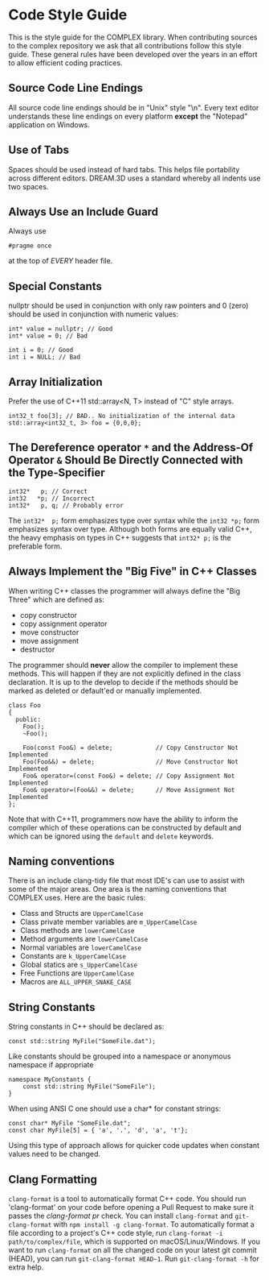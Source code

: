 # Code Style Guide #

This is the style guide for the COMPLEX library. When contributing sources to the complex repository we ask that all contributions follow this style guide. These general rules have been developed over the years in an effort to allow efficient coding practices.

## Source Code Line Endings ##

 All source code line endings should be in "Unix" style "\n". Every text editor understands these line endings on every platform **except** the "Notepad" application on Windows.

## Use of Tabs ##

Spaces should be used instead of hard tabs. This helps file portability across different editors. DREAM.3D uses a standard whereby all indents  use two spaces.

## Always Use an Include Guard ##

Always use

    #pragme once

at the top of *EVERY* header file.

## Special Constants ##

nullptr should be used in conjunction with only raw pointers and 0 (zero) should be used in conjunction with numeric values:

    int* value = nullptr; // Good
    int* value = 0; // Bad

    int i = 0; // Good
    int i = NULL; // Bad 

## Array Initialization ##

Prefer the use of C++11 std::array<N, T> instead of "C" style arrays.

    int32_t foo[3]; // BAD.. No initialization of the internal data
    std::array<int32_t, 3> foo = {0,0,0};

## The Dereference operator `*` and the Address-Of Operator `&` Should Be Directly Connected with the Type-Specifier ##

    int32*   p; // Correct
    int32   *p; // Incorrect
    int32*   p, q; // Probably error

The `int32*  p;` form emphasizes type over syntax while the `int32 *p;` form emphasizes syntax over type. Although both forms are equally valid C++, the heavy emphasis on types in C++ suggests that `int32* p;` is the preferable form.

## Always Implement the "Big Five" in C++ Classes ##

When writing C++ classes the programmer will always define the "Big Three" which are defined as:

- copy constructor
- copy assignment operator
- move constructor
- move assignment
- destructor

The programmer should **never** allow the compiler to implement these methods. This will happen if they are not explicitly defined in the class declaration. It is up to the develop to decide if the methods
should be marked as deleted or default'ed or manually implemented.

    class Foo
    {
      public:
        Foo();
        ~Foo();

        Foo(const Foo&) = delete;            // Copy Constructor Not Implemented
        Foo(Foo&&) = delete;                 // Move Constructor Not Implemented
        Foo& operator=(const Foo&) = delete; // Copy Assignment Not Implemented
        Foo& operator=(Foo&&) = delete;      // Move Assignment Not Implemented
    };

Note that with C++11, programmers now have the ability to inform the compiler which of these operations can be constructed by default and which can be ignored using the `default` and `delete` keywords.

## Naming conventions ##

There is an include clang-tidy file that most IDE's can use to assist with some of the major areas. One area is the naming conventions that COMPLEX uses. Here are the basic rules:

- Class and Structs are `UpperCamelCase`
- Class private member variables are `m_UpperCamelCase`
- Class methods are `lowerCamelCase`
- Method arguments are `lowerCamelCase`
- Normal variables are `lowerCamelCase`
- Constants are `k_UpperCamelCase`
- Global statics are `s_UpperCamelCase`
- Free Functions are `UpperCamelCase`
- Macros are `ALL_UPPER_SNAKE_CASE`

## String Constants ##

String constants in C++ should be declared as:

    const std::string MyFile("SomeFile.dat");

Like constants should be grouped into a namespace or anonymous namespace if appropriate

    namespace MyConstants {
        const std::string MyFile("SomeFile");
    }

When using ANSI C one should use a char* for constant strings:

    const char* MyFile "SomeFile.dat";
    const char MyFile[5] = { 'a', '.', 'd', 'a', 't'};

Using this type of approach allows for quicker code updates when constant values need to be changed.

## Clang Formatting ##

`clang-format` is a tool to automatically format C++ code. You should run 'clang-format' on your code before opening a Pull Request to make sure it passes the *clang-format pr* check. You can install `clang-format` and `git-clang-format` with `npm install -g clang-format`. To automatically format a file according to a project's C++ code style, run `clang-format -i path/to/complex/file`, which is supported on macOS/Linux/Windows. If you want to run `clang-format` on all the changed code on your latest git commit (HEAD), you can run `git-clang-format HEAD~1`. Run `git-clang-format -h`  for extra help.
